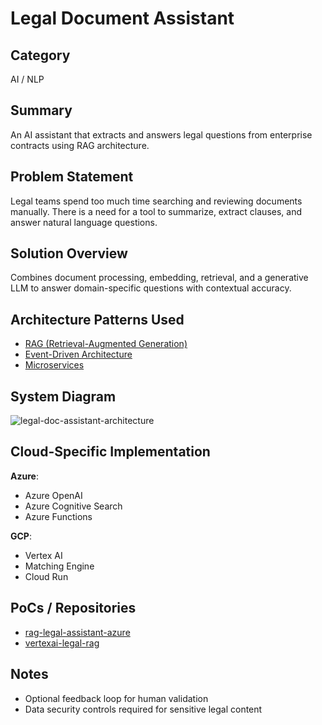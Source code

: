 # Legal Document Assistant

## Category
AI / NLP

## Summary
An AI assistant that extracts and answers legal questions from enterprise contracts using RAG architecture.

## Problem Statement
Legal teams spend too much time searching and reviewing documents manually. There is a need for a tool to summarize, extract clauses, and answer natural language questions.

## Solution Overview
Combines document processing, embedding, retrieval, and a generative LLM to answer domain-specific questions with contextual accuracy.

## Architecture Patterns Used
- [RAG (Retrieval-Augmented Generation)](../../AI-ML/RAG.md)
- [Event-Driven Architecture](../../Apps/Event-Driven.md)
- [Microservices](../../Apps/Microservices.md)

## System Diagram
![legal-doc-assistant-architecture](../../images/legal-doc-assistant-architecture.png)

## Cloud-Specific Implementation
**Azure**:
- Azure OpenAI
- Azure Cognitive Search
- Azure Functions

**GCP**:
- Vertex AI
- Matching Engine
- Cloud Run

## PoCs / Repositories
- [rag-legal-assistant-azure](https://github.com/your-org/rag-legal-assistant-azure)
- [vertexai-legal-rag](https://github.com/your-org/vertexai-legal-rag)

## Notes
- Optional feedback loop for human validation
- Data security controls required for sensitive legal content

